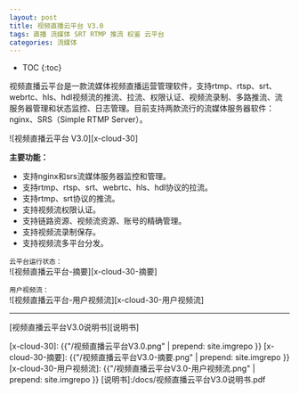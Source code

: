 ```yaml
---
layout: post
title: 视频直播云平台 V3.0
tags: 直播 流媒体 SRT RTMP 推流 权鉴 云平台
categories: 流媒体
---
```


* TOC
{:toc}

视频直播云平台是一款流媒体视频直播运营管理软件，支持rtmp、rtsp、srt、webrtc、hls、hdl视频流的推流、拉流、权限认证、视频流录制、多路推流、流服务器管理和状态监控、日志管理。目前支持两款流行的流媒体服务器软件：nginx、SRS（Simple RTMP Server）。

![视频直播云平台 V3.0][x-cloud-30]

**主要功能：**

- 支持nginx和srs流媒体服务器监控和管理。 
- 支持rtmp、rtsp、srt、webrtc、hls、hdl协议的拉流。
- 支持rtmp、srt协议的推流。 
- 支持视频流权限认证。
- 支持链路资源、视频流资源、账号的精确管理。 
- 支持视频流录制保存。 
- 支持视频流多平台分发。 

`云平台运行状态：`<br/>
![视频直播云平台-摘要][x-cloud-30-摘要]

`用户视频流：`<br/>
![视频直播云平台-用户视频流][x-cloud-30-用户视频流]

---

[视频直播云平台V3.0说明书][说明书]

[x-cloud-30]: {{"/视频直播云平台V3.0.png" | prepend: site.imgrepo }}
[x-cloud-30-摘要]: {{"/视频直播云平台V3.0-摘要.png" | prepend: site.imgrepo }}
[x-cloud-30-用户视频流]: {{"/视频直播云平台V3.0-用户视频流.png" | prepend: site.imgrepo }}
[说明书]:/docs/视频直播云平台V3.0说明书.pdf